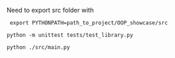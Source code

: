 
Need to export src folder with
```shell
 export PYTHONPATH=path_to_project/OOP_showcase/src
```

```commandline
python -m unittest tests/test_library.py
```

```commandline
python ./src/main.py
```